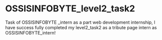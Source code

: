 # OSSISINFOBYTE_level2_task2
Task of OSSISINFOBYTE _intern as a part web development internship, I have success fully completed my level2_task2 as a  tribute page intern as OSSISINFOBYTE_intern!
